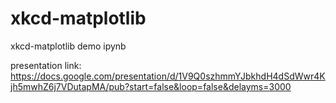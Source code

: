 # xkcd-matplotlib
xkcd-matplotlib demo ipynb

presentation link: https://docs.google.com/presentation/d/1V9Q0szhmmYJbkhdH4dSdWwr4Kjh5mwhZ6j7VDutapMA/pub?start=false&loop=false&delayms=3000
